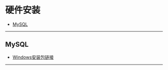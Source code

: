 # 硬件安装

- [MySQL](#MySQL)

---

## MySQL
- [Windows安装包链接](https://downloads.mysql.com/archives/community/)


---